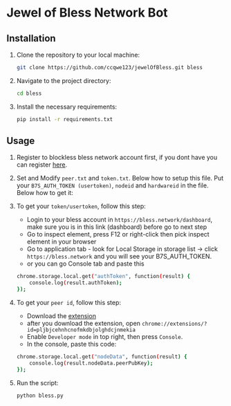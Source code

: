 # Jewel of Bless Network Bot 

## Installation

1. Clone the repository to your local machine:
   ```bash
   git clone https://github.com/ccqwe123/jewelOfBless.git bless
   ```
2. Navigate to the project directory:
   ```bash
   cd bless
   ```
4. Install the necessary requirements:
   ```bash
   pip install -r requirements.txt
   ```

## Usage
1. Register to blockless bless network account first, if you dont have you can register [here](https://bless.network/dashboard).
2. Set and Modify `peer.txt` and `token.txt`. Below how to setup this file. Put your `B7S_AUTH_TOKEN (usertoken)`, `nodeid` and `hardwareid` in the file. Below how to get it:
3. To get your `token/usertoken`, follow this step:
	- Login to your bless account in `https://bless.network/dashboard`, make sure you is in this link (dashboard) before go to next step
	- Go to inspect element, press F12 or right-click then pick inspect element in your browser
	- Go to application tab - look for Local Storage in storage list -> click `https://bless.network` and you will see your B7S_AUTH_TOKEN.
	- or you can go Console tab and paste this 
	```bash
	chrome.storage.local.get("authToken", function(result) {
		console.log(result.authToken);
	});
	```
4. To get your `peer id`, follow this step:
	- Download the [extension](https://chromewebstore.google.com/detail/bless/pljbjcehnhcnofmkdbjolghdcjnmekia)
	- after you download the extension, open `chrome://extensions/?id=pljbjcehnhcnofmkdbjolghdcjnmekia`
  	- Enable `Developer mode` in top right, then press `Console`.
	- In the console, paste this code:
	```bash
	chrome.storage.local.get("nodeData", function(result) {
		console.log(result.nodeData.peerPubKey);
	});
	```
  	

5. Run the script:
	```bash
	python bless.py
	```

